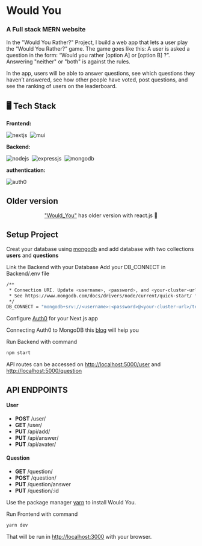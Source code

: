 # Would You
### A Full stack MERN website 
In the "Would You Rather?" Project, I build a web app that lets a user play the “Would You Rather?” game. The game goes like this: A user is asked a question in the form: “Would you rather [option A] or [option B] ?”. Answering "neither" or "both" is against the rules.

In the app, users will be able to answer questions, see which questions they haven’t answered, see how other people have voted, post questions, and see the ranking of users on the leaderboard.


## 🖥️ Tech Stack
**Frontend:**

![nextjs](https://img.shields.io/badge/Next-000?style=for-the-badge&logo=next.js&logoColor=white)&nbsp;
![mui](https://img.shields.io/badge/Material--UI-0081CB?style=for-the-badge&logo=material-ui&logoColor=white)&nbsp;

**Backend:**

![nodejs](https://img.shields.io/badge/Node.js-43853D?style=for-the-badge&logo=mongodb&logoColor=white)&nbsp;
![expressjs](https://img.shields.io/badge/Express.js-438000?style=for-the-badge&logo=express&logoColor=white)&nbsp;
![mongodb](https://img.shields.io/badge/MongoDB-4EA94B?style=for-the-badge&logo=mongodb&logoColor=white)&nbsp;

**authentication:**

![auth0](https://img.shields.io/badge/Auth0-000?style=for-the-badge&logo=auth0&logoColor=white)&nbsp;


<h2>
 Older version
 </h2>
 <p align="center">
 <a href="https://github.com/Raghad-Khaled/would_you" target="_blank">"Would_You"</a> has older version with react.js 💛
 </p>


<h2>Setup Project</h2>

Creat your database using [mongodb](https://www.mongodb.com/cloud/atlas/lp/try2)
and add database with two collections <strong>users</strong> and <strong>questions</strong>

Link the Backend with your Database
Add your DB_CONNECT in Backend/.env file

```bash
/**
 * Connection URI. Update <username>, <password>, and <your-cluster-url> to reflect your cluster.
 * See https://www.mongodb.com/docs/drivers/node/current/quick-start/ for more details
 */
DB_CONNECT = "mongodb+srv://<username>:<password>@<your-cluster-url>/test?retryWrites=true&w=majority";
```

Configure [Auth0](https://auth0.com/docs/quickstart/webapp/nextjs/01-login#configure-auth0) for your Next.js app 


Connecting Auth0 to MongoDB this [blog](https://auth0.com/blog/connecting-auth0-to-mongodb/) will heip you 



Run Backend with command
```bash
npm start
```

API routes can be accessed on [http://localhost:5000/user](http://localhost:3000/user) and [http://localhost:5000/question](http://localhost:3000/question)

<h2> API ENDPOINTS </h2>
<h4> User </h4>
<ul>
  <li> <b>POST</b> /user/ </li>
  <li> <b>GET</b>  /user/  </li>
  <li> <b>PUT</b>  /api/add/</li>
  <li> <b>PUT</b>  /api/answer/</li>
  <li> <b>PUT</b>  /api/avater/</li>
</ul>

<h4> Question </h4>
<ul>
  <li> <b>GET</b> /question/ </li>
  <li> <b>POST</b> /question/ </li>
  <li> <b>PUT</b> /question/answer </li>
  <li> <b>PUT</b> /question/:id </li>
</ul>

Use the package manager [yarn](https://yarnpkg.com/) to install Would You.

Run Frontend with command
```bash
yarn dev
```

That will be run in [http://localhost:3000](http://localhost:3000) with your browser.






